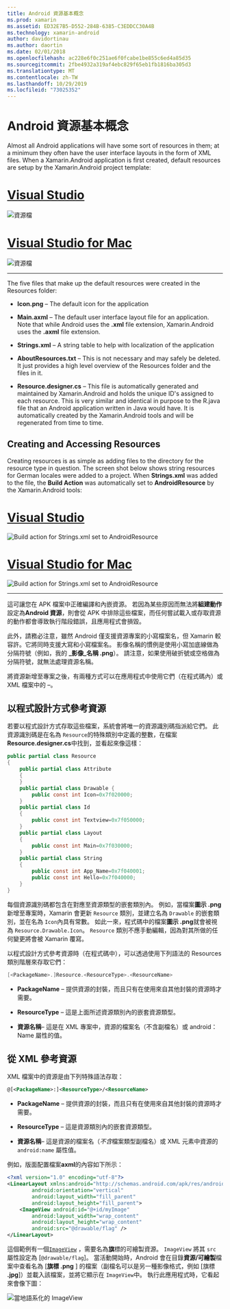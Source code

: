 ```yaml
---
title: Android 資源基本概念
ms.prod: xamarin
ms.assetid: ED32E7B5-D552-284B-6385-C3EDDCC30A4B
ms.technology: xamarin-android
author: davidortinau
ms.author: daortin
ms.date: 02/01/2018
ms.openlocfilehash: ac228e6f0c251ae6f0fcabe1be855c6ed4a85d35
ms.sourcegitcommit: 2fbe4932a319af4ebc829f65eb1fb1816ba305d3
ms.translationtype: MT
ms.contentlocale: zh-TW
ms.lasthandoff: 10/29/2019
ms.locfileid: "73025352"
---
```

# <a name="android-resource-basics"></a>Android 資源基本概念

Almost all Android applications will have some sort of resources in them; at a minimum they often have the user interface layouts in the form of XML files. When a Xamarin.Android application is first created, default resources are setup by the Xamarin.Android project template:

# <a name="visual-studiotabwindows"></a>[Visual Studio](#tab/windows)

![資源檔](android-resource-basics-images/01-resource-files-vs.png)

# <a name="visual-studio-for-mactabmacos"></a>[Visual Studio for Mac](#tab/macos)

![資源檔](android-resource-basics-images/01-resource-files-xs.png)

-----

The five files that make up the default resources were created in the Resources folder:

- **Icon.png** &ndash; The default icon for the application

- **Main.axml** &ndash; The default user interface layout file for an application. Note that while Android uses the **.xml** file extension, Xamarin.Android uses the **.axml** file extension.

- **Strings.xml** &ndash; A string table to help with localization of  the application

- **AboutResources.txt** &ndash; This is not necessary and may safely be deleted. It just provides a high level overview of the Resources folder and the files in it.

- **Resource.designer.cs** &ndash; This file is automatically generated and maintained by Xamarin.Android and holds the unique ID's assigned to each resource. This is very similar and identical in purpose to the R.java file that an Android application written in Java would have. It is automatically created by the Xamarin.Android tools and will be regenerated from time to time.

## <a name="creating-and-accessing-resources"></a>Creating and Accessing Resources

Creating resources is as simple as adding files to the directory for the resource type in question. The screen shot below shows string resources for German locales were added to a project. When **Strings.xml** was added to the file, the **Build Action** was automatically set to **AndroidResource** by the Xamarin.Android tools:

# <a name="visual-studiotabwindows"></a>[Visual Studio](#tab/windows)

![Build action for Strings.xml set to AndroidResource](android-resource-basics-images/02-build-action-vs.png)

# <a name="visual-studio-for-mactabmacos"></a>[Visual Studio for Mac](#tab/macos)

![Build action for Strings.xml set to AndroidResource](android-resource-basics-images/02-build-action-xs.png)

-----

這可讓您在 APK 檔案中正確編譯和內嵌資源。 若因為某些原因而無法將**組建動作**設定為**Android 資源**，則會從 APK 中排除這些檔案，而任何嘗試載入或存取資源的動作都會導致執行階段錯誤，且應用程式會損毀。

此外，請務必注意，雖然 Android 僅支援資源專案的小寫檔案名，但 Xamarin 較容許。它將同時支援大寫和小寫檔案名。 影像名稱的慣例是使用小寫加底線做為分隔符號（例如，我的 **\_影像\_名稱 .png**）。 請注意，如果使用破折號或空格做為分隔符號，就無法處理資源名稱。

將資源新增至專案之後，有兩種方式可以在應用程式中使用它們（在程式碼內）或 XML 檔案中的 &ndash;。

## <a name="referencing-resources-programmatically"></a>以程式設計方式參考資源

若要以程式設計方式存取這些檔案，系統會將唯一的資源識別碼指派給它們。 此資源識別碼是在名為 `Resource`的特殊類別中定義的整數，在檔案**Resource.designer.cs**中找到，並看起來像這樣：

```csharp
public partial class Resource
{
    public partial class Attribute
    {
    }
    public partial class Drawable {
        public const int Icon=0x7f020000;
    }
    public partial class Id
    {
        public const int Textview=0x7f050000;
    }
    public partial class Layout
    {
        public const int Main=0x7f030000;
    }
    public partial class String
    {
        public const int App_Name=0x7f040001;
        public const int Hello=0x7f040000;
    }
}
```

每個資源識別碼都包含在對應至資源類型的嵌套類別內。 例如，當檔案**圖示 .png**新增至專案時，Xamarin 會更新 `Resource` 類別，並建立名為 `Drawable` 的嵌套類別，並在名為 `Icon`內具有常數。
如此一來，程式碼中的檔案**圖示 .png**就會被視為 `Resource.Drawable.Icon`。 `Resource` 類別不應手動編輯，因為對其所做的任何變更將會被 Xamarin 覆寫。

以程式設計方式參考資源時（在程式碼中），可以透過使用下列語法的 Resources 類別階層來存取它們：

```csharp
[<PackageName>.]Resource.<ResourceType>.<ResourceName>
```

- **PackageName** &ndash; 提供資源的封裝，而且只有在使用來自其他封裝的資源時才需要。

- **ResourceType** &ndash; 這是上面所述資源類別內的嵌套資源類型。

- **資源名稱**&ndash; 這是在 XML 專案中，資源的檔案名（不含副檔名）或 android： Name 屬性的值。

## <a name="referencing-resources-from-xml"></a>從 XML 參考資源

XML 檔案中的資源是由下列特殊語法存取：

```xml
@[<PackageName>:]<ResourceType>/<ResourceName>
```

- **PackageName** &ndash; 提供資源的封裝，而且只有在使用來自其他封裝的資源時才需要。

- **ResourceType** &ndash; 這是資源類別內的嵌套資源類型。

- **資源名稱**&ndash; 這是資源的檔案名（*不含*檔案類型副檔名）或 XML 元素中資源的 `android:name` 屬性值。

例如，版面配置檔案**axml**的內容如下所示：

```xml
<?xml version="1.0" encoding="utf-8"?>
<LinearLayout xmlns:android="http://schemas.android.com/apk/res/android"
        android:orientation="vertical"
        android:layout_width="fill_parent"
        android:layout_height="fill_parent">
    <ImageView android:id="@+id/myImage"
        android:layout_width="wrap_content"
        android:layout_height="wrap_content"
        android:src="@drawable/flag" />
</LinearLayout>
```

這個範例有一個[`ImageView`](https://github.com/xamarin/recipes/tree/master/Recipes/android/controls/imageview) ，需要名為**旗**標的可繪製資源。 `ImageView` 將其 `src` 屬性設定為 [`@drawable/flag`]。 當活動開始時，Android 會在目錄**資源/可繪製**檔案中查看名為 [**旗標 .png** ] 的檔案（副檔名可以是另一種影像格式，例如 [旗標 **.jpg**]）並載入該檔案，並將它顯示在 `ImageView`中。
執行此應用程式時，它看起來會像下圖：

![當地語系化的 ImageView](android-resource-basics-images/03-localized-screenshot.png)
